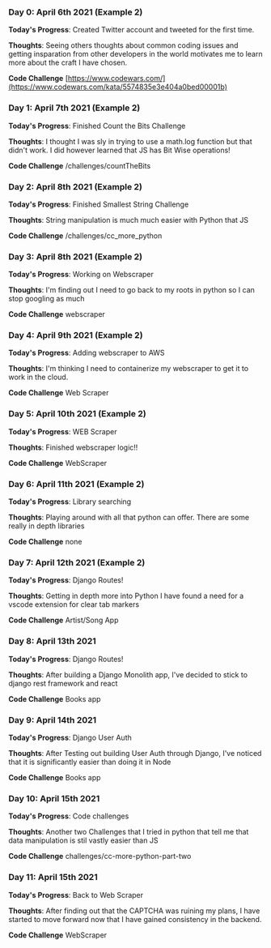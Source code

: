 ### Day 0: April 6th 2021 (Example 2)

**Today's Progress**: Created Twitter account and tweeted for the first time.

**Thoughts**: Seeing others thoughts about common coding issues and getting insparation from other developers in the world motivates me to learn more about the craft I have chosen.

**Code Challenge** [https://www.codewars.com/](https://www.codewars.com/kata/5574835e3e404a0bed00001b)

### Day 1: April 7th 2021 (Example 2)

**Today's Progress**: Finished Count the Bits Challenge

**Thoughts**: I thought I was sly in trying to use a math.log function but that didn't work. I did however learned that JS has Bit Wise operations!

**Code Challenge** /challenges/countTheBits

### Day 2: April 8th 2021 (Example 2)

**Today's Progress**: Finished Smallest String Challenge

**Thoughts**: String manipulation is much much easier with Python that JS

**Code Challenge** /challenges/cc_more_python

### Day 3: April 8th 2021 (Example 2)

**Today's Progress**: Working on Webscraper

**Thoughts**: I'm finding out I need to go back to my roots in python so I can stop googling as much

**Code Challenge** webscraper

### Day 4: April 9th 2021 (Example 2)

**Today's Progress**: Adding webscraper to AWS

**Thoughts**: I'm thinking I need to containerize my webscraper to get it to work in the cloud.

**Code Challenge** Web Scraper

### Day 5: April 10th 2021 (Example 2)

**Today's Progress**: WEB Scraper

**Thoughts**: Finished webscraper logic!!

**Code Challenge** WebScraper

### Day 6: April 11th 2021 (Example 2)

**Today's Progress**: Library searching

**Thoughts**: Playing around with all that python can offer. There are some really in depth libraries

**Code Challenge** none

### Day 7: April 12th 2021 (Example 2)

**Today's Progress**: Django Routes!

**Thoughts**: Getting in depth more into Python I have found a need for a vscode extension for clear tab markers

**Code Challenge** Artist/Song App

### Day 8: April 13th 2021

**Today's Progress**: Django Routes!

**Thoughts**: After building a Django Monolith app, I've decided to stick to django rest framework and react

**Code Challenge** Books app

### Day 9: April 14th 2021

**Today's Progress**: Django User Auth

**Thoughts**: After Testing out building User Auth through Django, I've noticed that it is significantly easier than doing it in Node

**Code Challenge** Books app

### Day 10: April 15th 2021

**Today's Progress**: Code challenges

**Thoughts**:
Another two Challenges that I tried in python that tell me that data manipulation is stil vastly easier than JS

**Code Challenge** challenges/cc-more-python-part-two

### Day 11: April 15th 2021

**Today's Progress**: Back to Web Scraper

**Thoughts**:
After finding out that the CAPTCHA was ruining my plans, I have started to move forward now that I have gained consistency in the backend.

**Code Challenge** WebScraper
